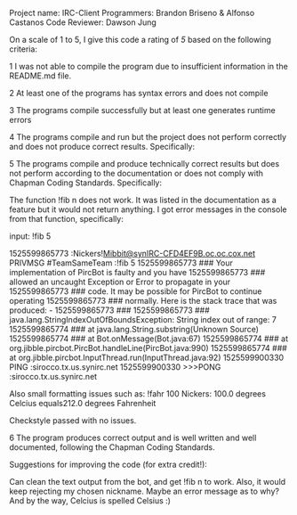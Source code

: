 Project name: IRC-Client
Programmers: Brandon Briseno & Alfonso Castanos
Code Reviewer: Dawson Jung

On a scale of 1 to 5, I give this code a rating of _5_ based on the following criteria:

1  I was not able to compile the program due to insufficient information in the README.md file.

2  At least one of the programs has syntax errors and does not compile

3  The programs compile successfully but at least one generates runtime errors

4  The programs compile and run but the project does not perform correctly and does not produce correct results.
Specifically:

5  The programs compile and produce technically correct results but does not perform according to the documentation or does not comply with Chapman Coding Standards.
Specifically:

The function !fib n does not work. It was listed in the documentation as a feature but it would not return anything. I got error messages in the console from that function,
specifically:

input: !fib 5

1525599865773 :Nickers!Mibbit@synIRC-CFD4EF9B.oc.oc.cox.net PRIVMSG #TeamSameTeam :!fib 5
1525599865773 ### Your implementation of PircBot is faulty and you have
1525599865773 ### allowed an uncaught Exception or Error to propagate in your
1525599865773 ### code. It may be possible for PircBot to continue operating
1525599865773 ### normally. Here is the stack trace that was produced: -
1525599865773 ###
1525599865773 ### java.lang.StringIndexOutOfBoundsException: String index out of range: 7
1525599865774 ###       at java.lang.String.substring(Unknown Source)
1525599865774 ###       at Bot.onMessage(Bot.java:67)
1525599865774 ###       at org.jibble.pircbot.PircBot.handleLine(PircBot.java:990)
1525599865774 ###       at org.jibble.pircbot.InputThread.run(InputThread.java:92)
1525599900330 PING :sirocco.tx.us.synirc.net
1525599900330 >>>PONG :sirocco.tx.us.synirc.net

Also small formatting issues such as:
!fahr 100
Nickers: 100.0 degrees Celcius equals212.0 degrees Fahrenheit

Checkstyle passed with no issues.

6  The program produces correct output and is well written and well documented, following the Chapman Coding Standards.

Suggestions for improving the code (for extra credit!):

Can clean the text output from the bot, and get !fib n to work.
Also, it would keep rejecting my chosen nickname. Maybe an error message as to why?
And by the way, Celcius is spelled Celsius :)
